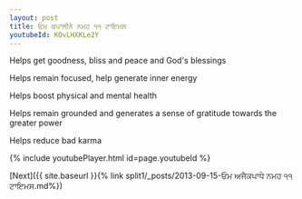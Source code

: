 ```yaml
---
layout: post
title: ਓਮ ਕਪਾਲੀਨੇ ਨਮਹ ੧੧ ਟਾਇਮਸ
youtubeId: KOvLHXKLe2Y
---
```

 
 
Helps get goodness, bliss and peace and God's blessings
 
Helps remain focused, help generate inner energy 
 
Helps boost physical and mental health 
 
Helps remain grounded and generates a sense of gratitude towards the greater power 
 
Helps reduce bad karma
 
 
 
 


{% include youtubePlayer.html id=page.youtubeId %}
 
[Next]({{ site.baseurl }}{% link  split1/_posts/2013-09-15-ਓਮ ਅਜੈਕਪਾਧੇ ਨਮਹ ੧੧ ਟਾਇਮਸ.md%})
 

